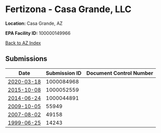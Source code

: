 # Fertizona - Casa Grande, LLC

**Location:** Casa Grande, AZ

**EPA Facility ID:** 100000149966

[Back to AZ Index](../../index.md)

## Submissions

| Date | Submission ID | Document Control Number |
|------|--------------|-------------------------|
| [2020-03-18](submissions/1000084968.md) | 1000084968 |  |
| [2015-10-08](submissions/1000052559.md) | 1000052559 |  |
| [2014-06-24](submissions/1000044891.md) | 1000044891 |  |
| [2009-10-05](submissions/55949.md) | 55949 |  |
| [2007-08-02](submissions/49158.md) | 49158 |  |
| [1999-06-25](submissions/14243.md) | 14243 |  |
